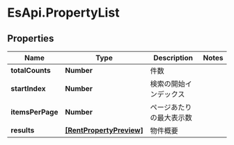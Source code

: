 # EsApi.PropertyList

## Properties

Name | Type | Description | Notes
------------ | ------------- | ------------- | -------------
**totalCounts** | **Number** | 件数 | 
**startIndex** | **Number** | 検索の開始インデックス | 
**itemsPerPage** | **Number** | ページあたりの最大表示数 | 
**results** | [**[RentPropertyPreview]**](RentPropertyPreview.md) | 物件概要 | 


